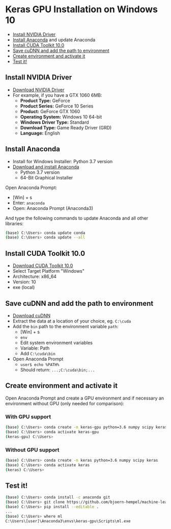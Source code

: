 # Keras GPU Installation on Windows 10

* [Install NVIDIA Driver](#user-content-install-nvidia-driver)
* [Install Anaconda](#user-content-install-anaconda) and update Anaconda
* [Install CUDA Toolkit 10.0](#user-content-install-cuda-toolkit-100)
* [Save cuDNN and add the path to environment](#save-cudnn-and-add-the-path-to-environment)
* [Create environment and activate it](#user-content-create-environment-and-activate-it)
* [Test it!](#user-content-test-it)

## Install NVIDIA Driver

* [Download NVIDIA Driver](https://www.nvidia.com/Download/index.aspx?lang=en-us)
* For example, if you have a GTX 1060 6MB:
  * **Product Type:** GeForce
  * **Product Series:** GeForce 10 Series
  * **Product:** GeForce GTX 1060
  * **Operating System:** Windows 10 64-bit
  * **Windows Driver Type:** Standard
  * **Download Type:** Game Ready Driver (GRD)
  * **Language:**	English

## Install Anaconda

* Install for Windows Installer: Python 3.7 version
* [Download and install Anaconda](https://www.anaconda.com/distribution/)
  * Python 3.7 version
  * 64-Bit Graphical Installer

Open Anaconda Prompt:

* [Win] + s
* Enter: `anaconda`
* Open: Anaconda Prompt (Anaconda3)

And type the following commands to update Anaconda and all other libraries:

```bash
(base) C:\Users> conda update conda
(base) C:\Users> conda update --all
```

## Install CUDA Toolkit 10.0

* [Download CUDA Toolkit 10.0](https://developer.nvidia.com/rdp/cudnn-download)
* Select Target Platform "Windows"
* Architecture: x86_64
* Version: 10
* exe (local)

## Save cuDNN and add the path to environment

* [Download cuDNN](https://developer.nvidia.com/rdp/cudnn-download)
* Extract the data at a location of your choice, eg. `C:\cuda`
* Add the `bin` path to the environment variable `path`:
  * [Win] + s
  * `env`
  * Edit system environment variables
  * Variable: Path
  * Add `C:\cuda\bin`
* Open Anaconda Prompt
  * `user$ echo %PATH%`
  * Should return: `...;C:\cuda\bin;...`

## Create environment and activate it

Open Anaconda Prompt and create a GPU environment and if necessary an environment without GPU (only needed for comparison):

### With GPU support

```bash
(base) C:\Users> conda create -n keras-gpu python=3.6 numpy scipy keras-gpu
(base) C:\Users> conda activate keras-gpu
(keras-gpu) C:\Users>
```

### Without GPU support

```bash
(base) C:\Users> conda create -n keras python=3.6 numpy scipy keras
(base) C:\Users> conda activate keras
(keras) C:\Users>
```

## Test it!

```bash
(base) C:\Users> conda install -c anaconda git
(base) C:\Users> git clone https://github.com/bjoern-hempel/machine-learning-keras-suite.git && cd machine-learning-keras-suite
(base) C:\Users> pip install --editable .
...
(base) C:\Users> where ml
C:\Users\[user]\Anaconda3\envs\keras-gpu\Scripts\ml.exe

```

